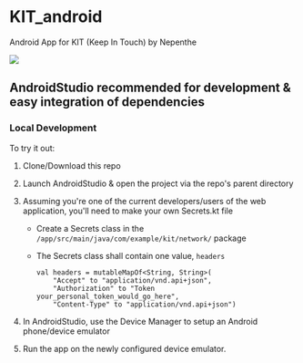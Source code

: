 # KIT_android
Android App for KIT (Keep In Touch) by Nepenthe
<p align="left">
  <a href="https://skillicons.dev">
    <img src="https://skillicons.dev/icons?i=kotlin,androidstudio" />
  </a>
</p>

## AndroidStudio recommended for development & easy integration of dependencies

### Local Development
To try it out:

1. Clone/Download this repo
2. Launch AndroidStudio & open the project via the repo's parent directory
3. Assuming you're one of the current developers/users of the web application, you'll need to make your own Secrets.kt file
   - Create a Secrets class in the `/app/src/main/java/com/example/kit/network/` package
   - The Secrets class shall contain one value, `headers`

       `val headers = mutableMapOf<String, String>(`    
       `    "Accept" to "application/vnd.api+json",`    
       `    "Authorization" to "Token your_personal_token_would_go_here",`    
       `    "Content-Type" to "application/vnd.api+json")`    
                
                
5. In AndroidStudio, use the Device Manager to setup an Android phone/device emulator
6. Run the app on the newly configured device emulator. 

